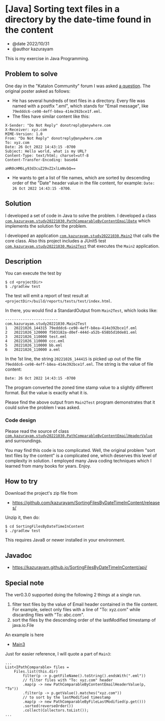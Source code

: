 # [Java] Sorting text files in a directory by the date-time found in the content

- @date 2022/10/31
- @author kazurayam

This is my exercise in Java Programming.

## Problem to solve

One day in the "Katalon Community" forum I was asked [a question](https://forum.katalon.com/t/how-do-i-decode-a-base64-encoded-url-from-a-test-email-using-katalon/79979/18). The original poster asked as follows:

- He has several hundreds of text files in a directory. Every file was named with a postfix ".eml", which stands for "Email message", like `79edddc6-ce98-4eff-b8ea-414e392bce1f.eml`.
- The files have similar content like this:
```
X-Sender: "Do Not Reply" donotreply@anywhere.com
X-Receiver: xyz.com
MIME-Version: 1.0
From: "Do Not Reply" donotreply@anywhere.com
To: xyz.com
Date: 26 Oct 2022 14:43:15 -0700
Subject: Hello world, what is my URL?
Content-Type: text/html; charset=utf-8
Content-Transfer-Encoding: base64

aHR0cHM6Ly93d3cuZ29vZ2xlLmNvbQ==
```
- He wants to get a list of file names, which are sorted by descending order of the "Date" header value in the file content, for example: `Date: 26 Oct 2022 14:43:15 -0700`.

## Solution

I developed a set of code in Java to solve the problem. I developed a class [`com.kazurayam.study20221030.PathComparableByContentEmailDate`](./src/main/java/com/kazurayam/study20221030/PathComparableByContentEmailDate.java) which implements the solution for the problem.

I developed an application [`com.kazurayam.study20221030.Main2`](./src/main/java/com/kazurayam/study20221030/Main2.java) that calls the core class. Also this project includes a JUnit5 test [`com.kazurayam.study20221030.Main2Test`](src/test/java/com/kazurayam/study20221030/Main2Test.java) that executes the `Main2` application.

## Description


You can execute the test by 
```
$ cd <projectDir>
$ ./gradlew test
```

The test will emit a report of test result at `<projectDir>/build/reports/tests/test/index.html`.

In there, you would find a StandardOutput from `Main2Test`, which looks like:

```
------------------------
com.kazurayam.study20221030.Main2Test
1	20221026_144315	79edddc6-ce98-4eff-b8ea-414e392bce1f.eml
2	20221026_120000	f503182a-d0ef-444d-a52b-658b5d10de81.eml
3	20221026_110000	test.eml
4	20221026_110000	ccc.eml
5	20221026_110000	bb.eml
6	20221026_110000	a.eml
```

In the 1st line, the string `20221026_144415` is picked up out of the file `79edddc6-ce98-4eff-b8ea-414e392bce1f.eml`. The string is the value of file content:
```
Date: 26 Oct 2022 14:43:15 -0700
```
The program converted the zoned time stamp value to a slightly different format. But the value is exactly what it is.

Please find the above output from `Main2Test` program demonstrates that it could solve the problem I was asked.

### Code design

Please read the source of class [`com.kazurayam.study20221030.PathComparableByContentEmailHeaderValue`](./src/main/java/com/kazurayam/study20221030/PathComparableByContentEmailHeaderValue.java) and surroundings.

You may find this code is too complicated. Well, the original problem "sort text files by the content" is a complicated one, which deserves this level of complexity in solution. I employed many Java coding techniques which I learned from many books for years. Enjoy.

## How to try

Download the project's zip file from

- https://github.com/kazurayam/SortingFilesByDateTimeInContent/releases/

Unzip it, then do:

```
$ cd SortingFilesByDateTimeInContent
$ ./gradlew test
```

This requires Java8 or newer installed in your environment.

## Javadoc

- https://kazurayam.github.io/SortingFilesByDateTimeInContent/api/

## Special note

The ver0.3.0 supported doing the following 2 things at a single run.

1. filter text files by the value of Email header contained in the file content. For example, select only files with a line of "To: xyz.com" while discarding files with "To: abc.com".
2. sort the files by the descending order of the lastModified timestamp of java.io.File

An example is here

- [Main3](src/main/java/com/kazurayam/study20221030/Main3.java)

Just for easier reference, I will quote a part of `Main3`:

```
...
List<IPathComparable> files =
    Files.list(this.dir)
        filter(p -> p.getFileName().toString().endsWith(".eml"))
        // filter files with "To: xyz.com" header
        .map(p -> new PathComparableByContentEmailHeaderValue(p, "To"))
        .filter(p -> p.getValue().matches("xyz.com"))
        // to sort by the lastModified timestamp
        .map(p -> new PathComparableByFileLastModified(p.get()))
        .sorted(reverseOrder())
        .collect(Collectors.toList());
...
```